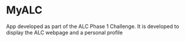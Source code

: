 # MyALC
App developed as part of the ALC Phase 1 Challenge. It is developed to display the ALC webpage and a personal profile

